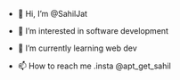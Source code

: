 - 👋 Hi, I’m @SahilJat
- 👀 I’m interested in software development 

- 🌱 I’m currently learning web dev
- 📫 How to reach me .insta @apt_get_sahil

<!---
SahilJat/SahilJat is a ✨ special ✨ repository because its `README.md` (this file) appears on your GitHub profile.
You can click the Preview link to take a look at your changes.
--->
